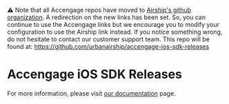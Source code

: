 :warning: Note that all Accengage repos have moved to [Airship's github organization](https://github.com/urbanairship). A redirection on the new links has been set. So, you can continue to use the Accengage links but we encourage you to modify your configuration to use the Airship link instead.
If you notice something wrong, do not hesitate to contact our customer support team.
This repo will be found at: https://github.com/urbanairship/accengage-ios-sdk-releases

# Accengage iOS SDK Releases

For more information, please visit [our documentation](https://documentation.accengage.com/) page.
